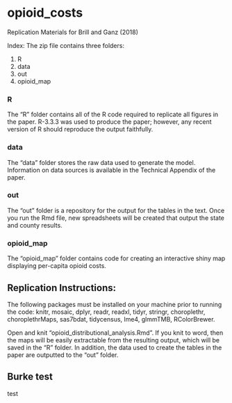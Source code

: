 # opioid_costs

Replication Materials for Brill and Ganz (2018)

Index:
The zip file contains three folders:
1.	R
2.	data
3.	out
4.	opioid_map

### R
The “R” folder contains all of the R code required to replicate all figures in the paper. R-3.3.3 was used to produce the paper; however, any recent version of R should reproduce the output faithfully.

### data
The “data” folder stores the raw data used to generate the model. Information on data sources is available in the Technical Appendix of the paper.

### out
The “out” folder is a repository for the output for the tables in the text. Once you run the Rmd file, new spreadsheets will be created that output the state and county results.

### opioid_map
The “opioid_map” folder contains code for creating an interactive shiny map displaying per-capita opioid costs.

## Replication Instructions:
The following packages must be installed on your machine prior to running the code: knitr, mosaic, dplyr, readr, readxl, tidyr, stringr, choroplethr, choroplethrMaps, sas7bdat, tidycensus, lme4, glmmTMB, RColorBrewer.

Open and knit “opioid_distributional_analysis.Rmd”. If you knit to word, then the maps will be easily extractable from the resulting output, which will be saved in the “R” folder. In addition, the data used to create the tables in the paper are outputted to the “out” folder.

## Burke test
test
